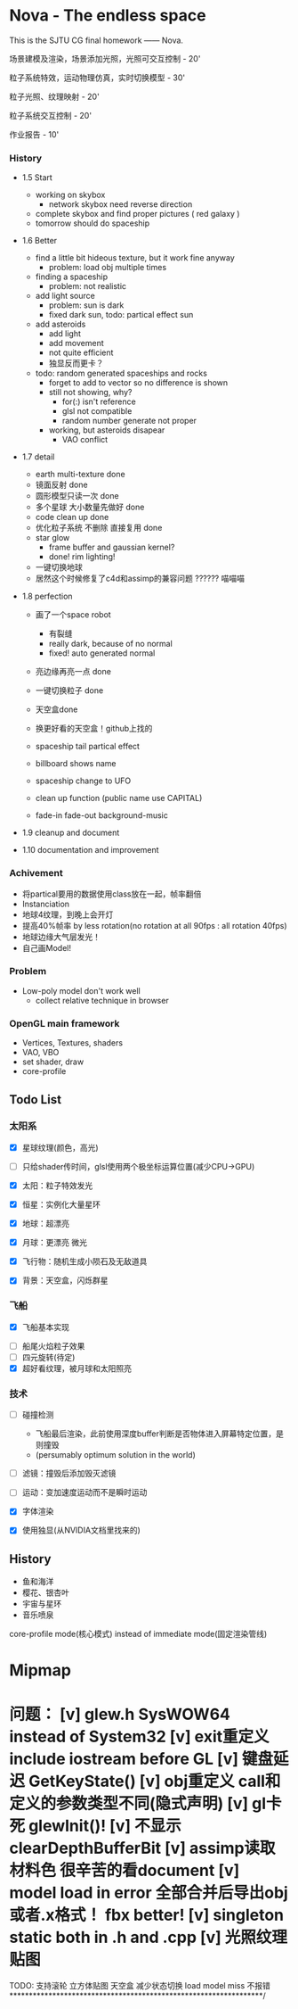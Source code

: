 # Nova - The endless space

This is the SJTU CG final homework —— Nova.  



场景建模及渲染，场景添加光照，光照可交互控制 - 20'

粒子系统特效，运动物理仿真，实时切换模型 - 30'

粒子光照、纹理映射 - 20'

粒子系统交互控制 - 20'

作业报告 - 10'



### History

* 1.5 Start
  * working on skybox
    * network skybox need reverse direction
  * complete skybox and find proper pictures ( red galaxy )
  * tomorrow should do spaceship
* 1.6 Better
  * find a little bit hideous texture, but it work fine anyway
    * problem: load obj multiple times
  * finding a spaceship
    * problem: not realistic
  * add light source
    * problem: sun is dark 
    * fixed dark sun, todo: partical effect sun
  * add asteroids
    * add light
    * add movement
    * not quite efficient
    * 独显反而更卡？
  * todo: random generated spaceships and rocks
    * forget to add to vector so no difference is shown
    * still not showing, why?
      * for(:) isn't reference
      * glsl not compatible
      * random number generate not proper
    * working, but asteroids disapear
      * VAO conflict
* 1.7 detail

  * earth multi-texture done
  * 镜面反射 done
  * 圆形模型只读一次 done
  * 多个星球 大小数量先做好 done
  * code clean up done
  * 优化粒子系统 不删除 直接复用 done
  * star glow
    * frame buffer and gaussian kernel?
    * done! rim lighting!
  * 一键切换地球
  * 居然这个时候修复了c4d和assimp的兼容问题 ?????? 喵喵喵
* 1.8 perfection
  * 画了一个space robot
    * 有裂缝
    * really dark, because of no normal
    * fixed! auto generated normal
  * 亮边缘再亮一点 done
  * 一键切换粒子  done
  * 天空盒done
  * 换更好看的天空盒！github上找的


  * spaceship tail partical effect
  * billboard shows name
  * spaceship change to UFO
  * clean up function (public name use CAPITAL)
  * fade-in fade-out background-music

* 1.9 cleanup and document

* 1.10 documentation and improvement

### Achivement

* 将partical要用的数据使用class放在一起，帧率翻倍
* Instanciation
* 地球4纹理，到晚上会开灯
* 提高40%帧率 by less rotation(no rotation at all 90fps : all rotation 40fps)
* 地球边缘大气层发光！
* 自己画Model!


### Problem

* Low-poly model don't work well
  * collect relative technique in browser



### OpenGL main framework

* Vertices, Textures, shaders
* VAO, VBO
* set shader, draw
* core-profile



## Todo List
### 太阳系

- [x] 星球纹理(颜色，高光)
- [ ] 只给shader传时间，glsl使用两个极坐标运算位置(减少CPU->GPU)


- [x] 太阳：粒子特效发光
- [x] 恒星：实例化大量星环
- [x] 地球：超漂亮
- [x] 月球：更漂亮 微光
- [x] 飞行物：随机生成小陨石及无敌道具
- [x] 背景：天空盒，闪烁群星

### 飞船

* [x] 飞船基本实现

- [ ] 船尾火焰粒子效果
- [ ] 四元旋转(待定)
- [x] 超好看纹理，被月球和太阳照亮

### 技术

- [ ] 碰撞检测
  * 飞船最后渲染，此前使用深度buffer判断是否物体进入屏幕特定位置，是则撞毁
  * (persumably optimum solution in the world)
- [ ] 滤镜：撞毁后添加毁灭滤镜
- [ ] 运动：变加速度运动而不是瞬时运动
- [x] 字体渲染
- [x] 使用独显(从NVIDIA文档里找来的)




##  History

- 鱼和海洋
- 樱花、银杏叶
- 宇宙与星环
- 音乐喷泉

core-profile mode(核心模式) instead of immediate mode(固定渲染管线)



Mipmap
=================================================================
问题：
[v] glew.h
	SysWOW64 instead of System32
[v] exit重定义
	include iostream before GL
[v] 键盘延迟
	GetKeyState()
[v] obj重定义
	call和定义的参数类型不同(隐式声明)
[v] gl卡死
	glewInit()!
[v] 不显示
	clearDepthBufferBit
[v] assimp读取材料色
	很辛苦的看document
[v] model load in error
	全部合并后导出obj
	或者.x格式！
	fbx better!
[v] singleton
	static both in .h and .cpp
[v] 光照纹理贴图
=================================================================
TODO:
支持滚轮
立方体贴图 天空盒
减少状态切换
load model miss 不报错
*****************************************************************/